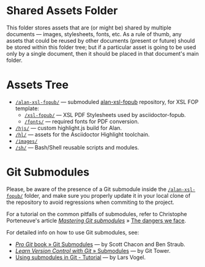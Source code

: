# Shared Assets Folder

This folder stores assets that are (or might be) shared by multiple documents — images, stylesheets, fonts, etc. As a rule of thumb, any assets that could be reused by other documents (present or future) should be stored within this folder tree; but if a particular asset is going to be used only by a single document, then it should be placed in that document's main folder.

# Assets Tree

- [`/alan-xsl-fopub/`](./alan-xsl-fopub/) — submoduled [alan-xsl-fopub] repository, for XSL FOP template:
    + [`/xsl-fopub/`](./alan-xsl-fopub/xsl-fopub/) — XSL PDF Stylesheets used by asciidoctor-fopub. 
    + [`/fonts/`](./alan-xsl-fopub/fonts/) — required fonts for PDF conversion.
- [`/hjs/`](./hjs/) — custom highlight.js build for Alan.
- [`/hl/`](./hl/) — assets for the Asciidoctor Highlight toolchain.
- [`/images/`](./images)
- [`/sh/`](./sh/) — Bash/Shell reusable scripts and modules.

# Git Submodules

Please, be aware of the presence of a Git submodule inside the [`/alan-xsl-fopub/`](./alan-xsl-fopub/) folder, and make sure you properly update it in your local clone of the repository to avoid regressions when commiting to the project.

For a tutorial on the common pitfalls of submodules, refer to Christophe Porteneuve's article [_Mastering Git submodules_] » [The dangers we face].

For detailed info on how to use Git submodules, see:

- [_Pro Git_ book » Git Submodules][Git Submodules] — by Scott Chacon and Ben Straub.
- [_Learn Version Control with Git_ » Submodules] — by Git Tower.
- [Using submodules in Git - Tutorial] — by Lars Vogel.


<!-----------------------------------------------------------------------------
                               REFERENCE LINKS                                
------------------------------------------------------------------------------>

[alan-xsl-fopub]: https://github.com/alan-if/alan-xsl-fopub "Visit the alan-xsl-fopub repository on GitHub"

<!-- Git references -->

[Pro Git]: https://git-scm.com/book "'Pro Git' book online"
[Git Submodules]: https://git-scm.com/book/en/v2/Git-Tools-Submodules "Read the chapter on Git Submodules from the 'Pro Git' book"

[Using submodules in Git - Tutorial]: https://www.vogella.com/tutorials/GitSubmodules/article.html "Read tutorial"
[_Learn Version Control with Git_ » Submodules]: https://www.git-tower.com/learn/git/ebook/en/command-line/advanced-topics/submodules#start

[_Mastering Git submodules_]: https://medium.com/@porteneuve/mastering-git-submodules-34c65e940407 "Read article"
[The dangers we face]: https://medium.com/@porteneuve/mastering-git-submodules-34c65e940407#6b21 "Jump to section 'The dangers we face' of the 'Mastering Git submodules' article"

<!-- EOF -->
